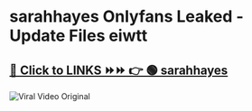 
 # sarahhayes Onlyfans Leaked - Update Files eiwtt

## <h2><a href="https://clipsfans.com/sarahhayes&ref=git">🔗 Click to LINKS ⏩⏩ 👉 🟢 sarahhayes </a></h2>

<a href="https://clipsfans.com/sarahhayes&ref=git" rel="nofollow" data-target="animated-image.originalLink"><img src="https://i.ibb.co.com/xMMVF88/686577567.gif" alt="Viral Video Original" style="max-width: 100%; display: inline-block;" data-target="animated-image.originalImage"></a>

